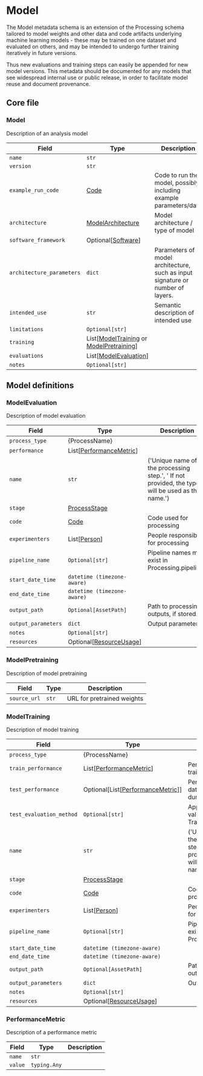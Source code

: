 # Model

The Model metadata schema is an extension of the Processing schema tailored to model weights and other data and code artifacts underlying machine learning models - these may be trained on one dataset and evaluated on others, and may be intended to undergo further training iteratively in future versions.

Thus new evaluations and training steps can easily be appended for new model versions. This metadata should be documented for any models that see widespread internal use or public release, in order to facilitate model reuse and document provenance.

## Core file

### Model

Description of an analysis model

| Field | Type | Description |
|-------|------|-------------|
| `name` | `str` |  |
| `version` | `str` |  |
| `example_run_code` | [Code](components/identifiers.md#code) | Code to run the model, possibly including example parameters/data |
| `architecture` | [ModelArchitecture](aind_data_schema_models/system_architecture.md#modelarchitecture) | Model architecture / type of model |
| `software_framework` | Optional[[Software](components/identifiers.md#software)] |  |
| `architecture_parameters` | `dict` | Parameters of model architecture, such as input signature or number of layers. |
| `intended_use` | `str` | Semantic description of intended use |
| `limitations` | `Optional[str]` |  |
| `training` | List[[ModelTraining](#modeltraining) or [ModelPretraining](#modelpretraining)] |  |
| `evaluations` | List[[ModelEvaluation](#modelevaluation)] |  |
| `notes` | `Optional[str]` |  |


## Model definitions

### ModelEvaluation

Description of model evaluation

| Field | Type | Description |
|-------|------|-------------|
| `process_type` | {ProcessName} |  |
| `performance` | List[[PerformanceMetric](#performancemetric)] |  |
| `name` | `str` | ('Unique name of the processing step.', ' If not provided, the type will be used as the name.') |
| `stage` | [ProcessStage](processing.md#processstage) |  |
| `code` | [Code](components/identifiers.md#code) | Code used for processing |
| `experimenters` | List[[Person](components/identifiers.md#person)] | People responsible for processing |
| `pipeline_name` | `Optional[str]` | Pipeline names must exist in Processing.pipelines |
| `start_date_time` | `datetime (timezone-aware)` |  |
| `end_date_time` | `datetime (timezone-aware)` |  |
| `output_path` | `Optional[AssetPath]` | Path to processing outputs, if stored. |
| `output_parameters` | `dict` | Output parameters |
| `notes` | `Optional[str]` |  |
| `resources` | Optional[[ResourceUsage](processing.md#resourceusage)] |  |


### ModelPretraining

Description of model pretraining

| Field | Type | Description |
|-------|------|-------------|
| `source_url` | `str` | URL for pretrained weights |


### ModelTraining

Description of model training

| Field | Type | Description |
|-------|------|-------------|
| `process_type` | {ProcessName} |  |
| `train_performance` | List[[PerformanceMetric](#performancemetric)] | Performance on training set |
| `test_performance` | Optional[List[[PerformanceMetric](#performancemetric)]] | Performance on test data, evaluated during training |
| `test_evaluation_method` | `Optional[str]` | Approach to cross-validation or Train/test splitting |
| `name` | `str` | ('Unique name of the processing step.', ' If not provided, the type will be used as the name.') |
| `stage` | [ProcessStage](processing.md#processstage) |  |
| `code` | [Code](components/identifiers.md#code) | Code used for processing |
| `experimenters` | List[[Person](components/identifiers.md#person)] | People responsible for processing |
| `pipeline_name` | `Optional[str]` | Pipeline names must exist in Processing.pipelines |
| `start_date_time` | `datetime (timezone-aware)` |  |
| `end_date_time` | `datetime (timezone-aware)` |  |
| `output_path` | `Optional[AssetPath]` | Path to processing outputs, if stored. |
| `output_parameters` | `dict` | Output parameters |
| `notes` | `Optional[str]` |  |
| `resources` | Optional[[ResourceUsage](processing.md#resourceusage)] |  |


### PerformanceMetric

Description of a performance metric

| Field | Type | Description |
|-------|------|-------------|
| `name` | `str` |  |
| `value` | `typing.Any` |  |
